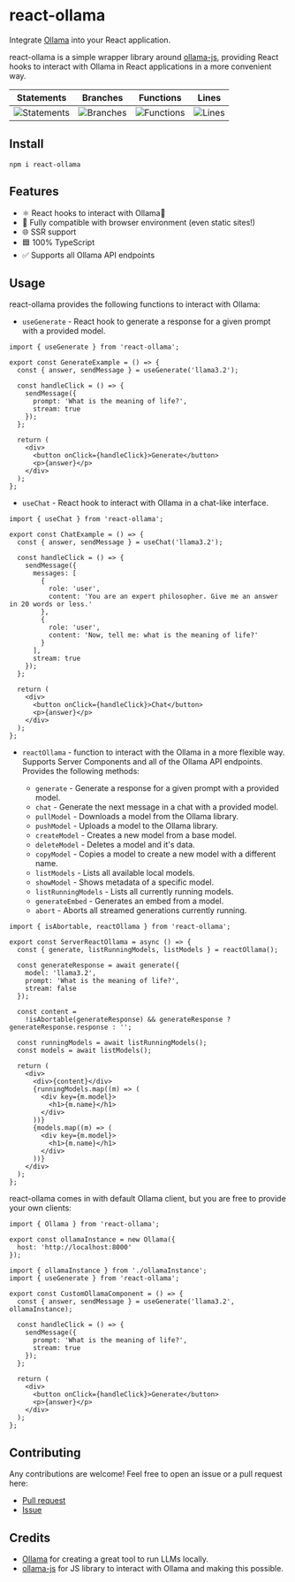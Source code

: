 # react-ollama

Integrate [Ollama](https://github.com/ollama/ollama) into your React application.

react-ollama is a simple wrapper library around [ollama-js](https://github.com/ollama/ollama-js), providing React hooks to interact with Ollama in React applications in a more convenient way.

| Statements | Branches | Functions | Lines |
|-----------|----------|-----------|-------|
| ![Statements](https://img.shields.io/badge/statements-100%25-brightgreen.svg?style=flat) | ![Branches](https://img.shields.io/badge/branches-100%25-brightgreen.svg?style=flat) | ![Functions](https://img.shields.io/badge/functions-100%25-brightgreen.svg?style=flat) | ![Lines](https://img.shields.io/badge/lines-100%25-brightgreen.svg?style=flat) |

## Install

```
npm i react-ollama
```

## Features

- ⚛️ React hooks to interact with Ollama🦙
- 🤝 Fully compatible with browser environment (even static sites!)
- 🌐 SSR support
- 🟦 100% TypeScript
- ✅ Supports all Ollama API endpoints

## Usage

react-ollama provides the following functions to interact with Ollama:

- `useGenerate` - React hook to generate a response for a given prompt with a provided model.

```tsx
import { useGenerate } from 'react-ollama';

export const GenerateExample = () => {
  const { answer, sendMessage } = useGenerate('llama3.2');

  const handleClick = () => {
    sendMessage({
      prompt: 'What is the meaning of life?',
      stream: true
    });
  };

  return (
    <div>
      <button onClick={handleClick}>Generate</button>
      <p>{answer}</p>
    </div>
  );
};
```

- `useChat` - React hook to interact with Ollama in a chat-like interface.

```tsx
import { useChat } from 'react-ollama';

export const ChatExample = () => {
  const { answer, sendMessage } = useChat('llama3.2');

  const handleClick = () => {
    sendMessage({
      messages: [
        {
          role: 'user',
          content: 'You are an expert philosopher. Give me an answer in 20 words or less.'
        },
        {
          role: 'user',
          content: 'Now, tell me: what is the meaning of life?'
        }
      ],
      stream: true
    });
  };

  return (
    <div>
      <button onClick={handleClick}>Chat</button>
      <p>{answer}</p>
    </div>
  );
};
```

- `reactOllama` - function to interact with the Ollama in a more flexible way. Supports Server Components and all of the Ollama API endpoints.
  Provides the following methods:

  - `generate` - Generate a response for a given prompt with a provided model.
  - `chat` - Generate the next message in a chat with a provided model.
  - `pullModel` - Downloads a model from the Ollama library.
  - `pushModel` - Uploads a model to the Ollama library.
  - `createModel` - Creates a new model from a base model.
  - `deleteModel` - Deletes a model and it's data.
  - `copyModel` - Copies a model to create a new model with a different name.
  - `listModels` - Lists all available local models.
  - `showModel` - Shows metadata of a specific model.
  - `listRunningModels` - Lists all currently running models.
  - `generateEmbed` - Generates an embed from a model.
  - `abort` - Aborts all streamed generations currently running.

```tsx
import { isAbortable, reactOllama } from 'react-ollama';

export const ServerReactOllama = async () => {
  const { generate, listRunningModels, listModels } = reactOllama();

  const generateResponse = await generate({
    model: 'llama3.2',
    prompt: 'What is the meaning of life?',
    stream: false
  });

  const content =
    !isAbortable(generateResponse) && generateResponse ? generateResponse.response : '';

  const runningModels = await listRunningModels();
  const models = await listModels();

  return (
    <div>
      <div>{content}</div>
      {runningModels.map((m) => (
        <div key={m.model}>
          <h1>{m.name}</h1>
        </div>
      ))}
      {models.map((m) => (
        <div key={m.model}>
          <h1>{m.name}</h1>
        </div>
      ))}
    </div>
  );
};
```

react-ollama comes in with default Ollama client, but you are free to provide your own clients:

```tsx
import { Ollama } from 'react-ollama';

export const ollamaInstance = new Ollama({
  host: 'http://localhost:8000'
});
```

```tsx
import { ollamaInstance } from './ollamaInstance';
import { useGenerate } from 'react-ollama';

export const CustomOllamaComponent = () => {
  const { answer, sendMessage } = useGenerate('llama3.2', ollamaInstance);

  const handleClick = () => {
    sendMessage({
      prompt: 'What is the meaning of life?',
      stream: true
    });
  };

  return (
    <div>
      <button onClick={handleClick}>Generate</button>
      <p>{answer}</p>
    </div>
  );
};
```

## Contributing

Any contributions are welcome! Feel free to open an issue or a pull request here:

- [Pull request](https://github.com/incandesc3nce/react-ollama/pulls)
- [Issue](https://github.com/incandesc3nce/react-ollama/issues)

## Credits

- [Ollama](https://ollama.com/) for creating a great tool to run LLMs locally.
- [ollama-js](https://github.com/ollama/ollama-js) for JS library to interact with Ollama and making this possible.
